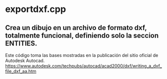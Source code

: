 # exportdxf.cpp
Crea un dibujo en un archivo de formato dxf, totalmente funcional, definiendo solo la seccion ENTITIES.
----------------------------------------------------------------------------
Este código toma las bases mostradas en la publicación del sitio oficial de Autodesk Autocad.
https://www.autodesk.com/techpubs/autocad/acad2000/dxf/writing_a_dxf_file_dxf_aa.htm
